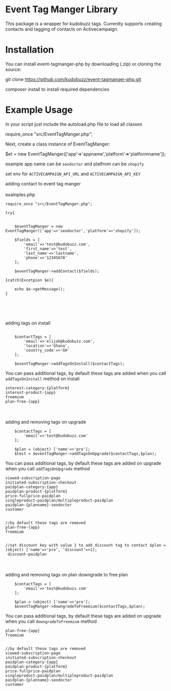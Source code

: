 Event Tag Manger Library
=========================
This package is a wrapper for kudobuzz tags. Currenlty supports creating contacts and tagging of contacts on Activecampaign. 


Installation
=========================
You can install event-tagmanger-php by downloading (.zip) or cloning the source:

git clone https://github.com/kudobuzz/event-tagmanger-php.git

composer install to install required dependencies

Example Usage
=========================

In your script just include the autoload.php file to load all classes

require_once "src/EventTagManger.php";

Next, create a class instance of EventTagManger:

$et = new EventTagManger(['app'=>'appname','platform'=>'platformname']);

example app name can be `seodoctor` and platfrom can be `shopify`

set env for `ACTIVECAMPAIGN_API_URL` and `ACTIVECAMPAIGN_API_KEY`


adding contact to event tag manger <br><br>
examples.php 
```
require_once "src/EventTagManger.php";

try{


    $eventTagManger = new EventTagManger(['app'=>'seodoctor','platform'=>'shopify']);

    $fields = [
        'email'=>'test@kudobuzz.com',
        'first_name'=>'test',
        'last_name'=>'lastname',
        'phone'=>'12345678'
    ];

    $eventTagManger->addContact($fields);

}catch(Excetpion $e){

    echo $e->getMessage();
}



```
<br><br>
adding tags on install
```

    $contactTags = [
        'email'=>'elijah@kudobuzz.com',
        'location'=>'Ghana',
        'country_code'=>'GH'
    ];

    $eventTagManger->addTagsOnInstall($contactTags);
```

You can pass additional tags, by default these tags are added  when you call `addTagsOnInstall` method on install
```
interest-category-{platform}
interest-product-{app}
freemium
plan-free-{app}
```
<br><br>
adding and removing tags on upgrade
```
    $contactTags = [
        'email'=>'test@kudobuzz.com'
    ];

    $plan = (object) ['name'=>'pro'];
    $test = $eventTagManger->addTagsOnUpgrade($contactTags,$plan);
```
You can pass additional tags, by default these tags are added on upgrade when you call `addTagsOnUpgrade` method 
```
viewed-subscription-page
initiated-subscription-checkout
paidplan-category-{app}
paidplan-product-{platform}
price-fullprice-paidplan
singleproduct-paidplan/multipleproduct-paidplan
paidplan-{planname}-seodoctor
customer


//by default these tags are removed 
plan-free-{app}
freemium


//set discount key with value 1 to add discount tag to contact $plan = (object) ['name'=>'pro’, ‘discount’=>1];
 discount-paidplan
```


<br><br>
adding and removing tags on plan downgrade to free plan
```
    $contactTags = [
        'email'=>'test@kudobuzz.com'
    ];

    $plan = (object) ['name'=>'pro'];
    $eventTagManger->downgradeToFreemium($contactTags,$plan);
```
You can pass additional tags, by default these tags are added on upgrade when you call `downgradeToFreemium` method 
```
plan-free-{app}
freemium


//by default these tags are removed 
viewed-subscription-page
initiated-subscription-checkout
paidplan-category-{app}
paidplan-product-{platform}
price-fullprice-paidplan
singleproduct-paidplan/multipleproduct-paidplan
paidplan-{planname}-seodoctor
customer
```